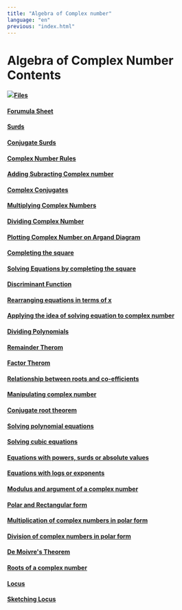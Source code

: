 ```yaml
---
title: "Algebra of Complex number"
language: "en"
previous: "index.html"
---
```


# Algebra of Complex Number Contents

#### <img id="folderImg" src="../assets/img/folder.png" class="icon">[Files](algebraFiles.html)
#### [Forumula Sheet](formulas.html)
#### [Surds](surds.html)
#### [Conjugate Surds](page.html)
#### [Complex Number Rules](page.html)
#### [Adding Subracting Complex number](page.html)
#### [Complex Conjugates](page.html)
#### [Multiplying Complex Numbers](page.html)
#### [Dividing Complex Number](page.html)
#### [Plotting Complex Number on Argand Diagram](page.html)
#### [Completing the square](page.html)
#### [Solving Equations by completing the square](page.html)
#### [Discriminant Function](page.html)
#### [Rearranging equations in terms of x](page.html)
#### [Applying the idea of solving equation to complex number](page.html)
#### [Dividing Polynomials](page.html)
#### [Remainder Therom](page.html)
#### [Factor Therom](page.html)
#### [Relationship between roots and co-efficients](page.html)
#### [Manipulating complex number](page.html)
#### [Conjugate root theorem](page.html)
#### [Solving polynomial equations](page.html)
#### [Solving cubic equations](page.html)
#### [Equations with powers, surds or absolute values](page.html)
#### [Equations with logs or exponents](page.html)
#### [Modulus and argument of a complex number](page.html)
#### [Polar and Rectangular form](page.html)
#### [Multiplication of complex numbers in polar form](page.html)
#### [Division of complex numbers in polar form](page.html)
#### [De Moivre's Theorem](page.html)
#### [Roots of a complex number](page.html)
#### [Locus](page.html)
#### [Sketching Locus](page.html)


